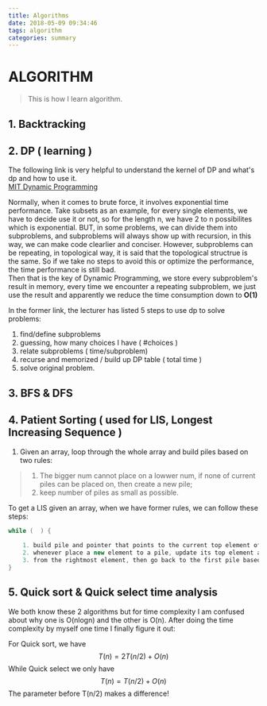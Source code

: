 ```yaml
---
title: Algorithms
date: 2018-05-09 09:34:46
tags: algorithm
categories: summary
---
```


# ALGORITHM

>This is how I learn algorithm.

<!--more-->


## 1. Backtracking

## 2. DP ( learning ) 
The following link is very helpful to understand the kernel of DP and what's dp and how to use it.  
[MIT Dynamic Programming](https://ocw.mit.edu/courses/electrical-engineering-and-computer-science/6-006-introduction-to-algorithms-fall-2011/lecture-videos/lecture-20-dynamic-programming-ii-text-justification-blackjack/)  

Normally, when it comes to brute force, it involves exponential time performance. Take subsets as an example, for every single elements, we have  to decide use it or not, so for the length n, we have 2 to n possibilites which is exponential. BUT, in some problems, we can divide them into subproblems, and subproblems will always show up with recursion, in this way, we can make code clearlier and conciser. However, subproblems can be repeating, in topological way, it is said that the topological structrue is the same. So if we take no steps to avoid this or optimize the performance, the time performance is still bad.  
Then that is the key of Dynamic Programming, we store every subproblem's result in memory, every time we encounter a repeating subproblem, we just use the result and apparently we reduce the time consumption down to **O(1)**

In the former link, the lecturer has listed 5 steps to use dp to solve problems:  
1. find/define subproblems 
2. guessing, how many choices I have  ( #choices )
3. relate subproblems ( time/subproblem)
4. recurse and memorized / build up DP table ( total time )
5. solve original problem.





## 3. BFS & DFS

## 4. Patient Sorting ( used for LIS, Longest Increasing Sequence )

1. Given an array, loop through the whole array and build piles based on two rules:
> 1) The bigger num cannot place on a lowwer num, if none of current piles can be placed on, then create a new pile;
> 2) keep number of piles as small as possible.

To get a LIS given an array, when we have former rules, we can follow these steps:
``` java
while (  ) {
    
    1. build pile and pointer that points to the current top element of the pile
    2. whenever place a new element to a pile, update its top element and its pointer to previous pile's top elements.  
    3. from the rightmost element, then go back to the first pile based on the pointer value, and we will get the target LIS.
}
```

## 5. Quick sort & Quick select time analysis

We both know these 2 algorithms but for time complexity I am confused about why one is O(nlogn) and the other is O(n). After doing the time complexity by myself one time I finally figure it out:

For Quick sort, we have 
$$
T(n) = 2T(n/2)+O(n)
$$
While Quick select we only have 
$$
T(n) = T(n/2) + O(n)
$$
The parameter before T(n/2) makes a difference!

